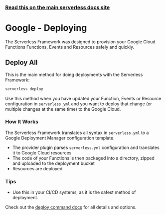 <!--
title: Serverless Framework - Google Cloud Functions Guide - Deploying
menuText: Deploying
menuOrder: 8
description: How to deploy your Google Cloud Functions functions and their required infrastructure
layout: Doc
-->

<!-- DOCS-SITE-LINK:START automatically generated  -->
### [Read this on the main serverless docs site](https://www.serverless.com/framework/docs/providers/google/guide/deploying)
<!-- DOCS-SITE-LINK:END -->

# Google - Deploying

The Serverless Framework was designed to provision your Google Cloud Functions Functions, Events and Resources safely and quickly.

## Deploy All

This is the main method for doing deployments with the Serverless Framework:

```bash
serverless deploy
```

Use this method when you have updated your Function, Events or Resource configuration in `serverless.yml` and you want to deploy that change (or multiple changes at the same time) to the Google Cloud.

### How It Works

The Serverless Framework translates all syntax in `serverless.yml` to a Google Deployment Manager configuration template.

- The provider plugin parses `serverless.yml` configuration and translates it to Google Cloud resources
- The code of your Functions is then packaged into a directory, zipped and uploaded to the deployment bucket
- Resources are deployed

### Tips

- Use this in your CI/CD systems, as it is the safest method of deployment.

Check out the [deploy command docs](../cli-reference/deploy.md) for all details and options.
